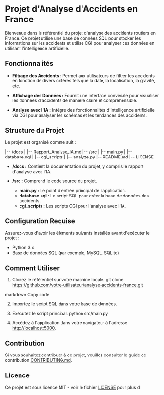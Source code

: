 # Projet d'Analyse d'Accidents en France

Bienvenue dans le référentiel du projet d'analyse des accidents routiers en France. Ce projet utilise une base de données SQL pour stocker les informations sur les accidents et utilise CGI pour analyser ces données en utilisant l'intelligence artificielle.

## Fonctionnalités

- **Filtrage des Accidents :** Permet aux utilisateurs de filtrer les accidents en fonction de divers critères tels que la date, la localisation, la gravité, etc.

- **Affichage des Données :** Fournit une interface conviviale pour visualiser les données d'accidents de manière claire et compréhensible.

- **Analyse avec l'IA :** Intègre des fonctionnalités d'intelligence artificielle via CGI pour analyser les schémas et les tendances des accidents.

## Structure du Projet

Le projet est organisé comme suit :

|-- /docs
| |-- Rapport_Analyse_IA.md
|-- /src
| |-- main.py
| |-- database.sql
| |-- cgi_scripts
| |-- analyze.py
|-- README.md
|-- LICENSE

- **/docs :** Contient la documentation du projet, y compris le rapport d'analyse avec l'IA.

- **/src :** Comprend le code source du projet.
  - **main.py :** Le point d'entrée principal de l'application.
  - **database.sql :** Le script SQL pour créer la base de données des accidents.
  - **cgi_scripts :** Les scripts CGI pour l'analyse avec l'IA.

## Configuration Requise

Assurez-vous d'avoir les éléments suivants installés avant d'exécuter le projet :

- Python 3.x
- Base de données SQL (par exemple, MySQL, SQLite)

## Comment Utiliser

1. Clonez le référentiel sur votre machine locale.
git clone https://github.com/votre-utilisateur/analyse-accidents-france.git

markdown
Copy code

2. Importez le script SQL dans votre base de données.

3. Exécutez le script principal.
python src/main.py

4. Accédez à l'application dans votre navigateur à l'adresse [http://localhost:5000](http://localhost:5000).

## Contribution

Si vous souhaitez contribuer à ce projet, veuillez consulter le guide de contribution [CONTRIBUTING.md](CONTRIBUTING.md).

## Licence

Ce projet est sous licence MIT - voir le fichier [LICENSE](LICENSE) pour plus d
